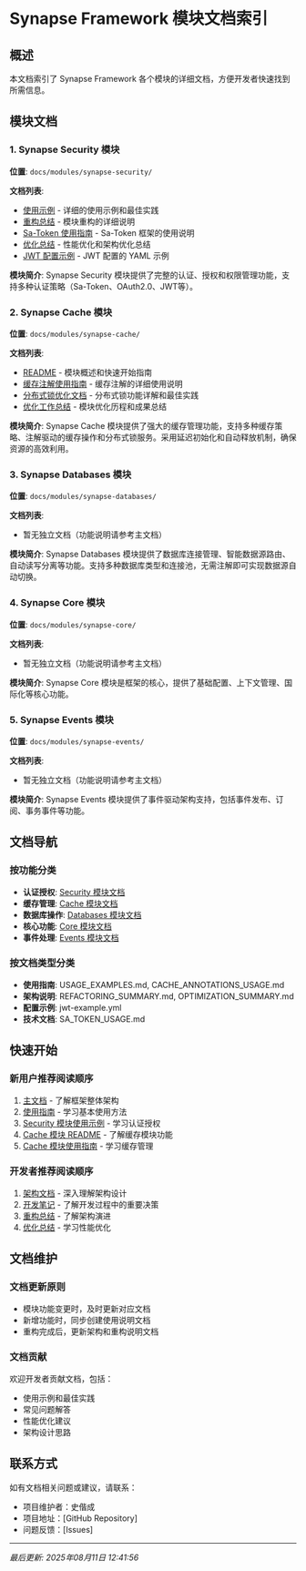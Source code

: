 # Synapse Framework 模块文档索引

## 概述

本文档索引了 Synapse Framework 各个模块的详细文档，方便开发者快速找到所需信息。

## 模块文档

### 1. Synapse Security 模块
**位置**: `docs/modules/synapse-security/`

**文档列表**:
- [使用示例](modules/synapse-security/USAGE_EXAMPLES.md) - 详细的使用示例和最佳实践
- [重构总结](modules/synapse-security/REFACTORING_SUMMARY.md) - 模块重构的详细说明
- [Sa-Token 使用指南](modules/synapse-security/SA_TOKEN_USAGE.md) - Sa-Token 框架的使用说明
- [优化总结](modules/synapse-security/OPTIMIZATION_SUMMARY.md) - 性能优化和架构优化总结
- [JWT 配置示例](modules/synapse-security/jwt-example.yml) - JWT 配置的 YAML 示例

**模块简介**: 
Synapse Security 模块提供了完整的认证、授权和权限管理功能，支持多种认证策略（Sa-Token、OAuth2.0、JWT等）。

### 2. Synapse Cache 模块
**位置**: `docs/modules/synapse-cache/`

**文档列表**:
- [README](modules/synapse-cache/README.md) - 模块概述和快速开始指南
- [缓存注解使用指南](modules/synapse-cache/CACHE_ANNOTATIONS_USAGE.md) - 缓存注解的详细使用说明
- [分布式锁优化文档](modules/synapse-cache/DISTRIBUTED_LOCK_OPTIMIZATION.md) - 分布式锁功能详解和最佳实践
- [优化工作总结](modules/synapse-cache/OPTIMIZATION_SUMMARY.md) - 模块优化历程和成果总结

**模块简介**: 
Synapse Cache 模块提供了强大的缓存管理功能，支持多种缓存策略、注解驱动的缓存操作和分布式锁服务。采用延迟初始化和自动释放机制，确保资源的高效利用。

### 3. Synapse Databases 模块
**位置**: `docs/modules/synapse-databases/`

**文档列表**: 
- 暂无独立文档（功能说明请参考主文档）

**模块简介**: 
Synapse Databases 模块提供了数据库连接管理、智能数据源路由、自动读写分离等功能。支持多种数据库类型和连接池，无需注解即可实现数据源自动切换。

### 4. Synapse Core 模块
**位置**: `docs/modules/synapse-core/`

**文档列表**: 
- 暂无独立文档（功能说明请参考主文档）

**模块简介**: 
Synapse Core 模块是框架的核心，提供了基础配置、上下文管理、国际化等核心功能。

### 5. Synapse Events 模块
**位置**: `docs/modules/synapse-events/`

**文档列表**: 
- 暂无独立文档（功能说明请参考主文档）

**模块简介**: 
Synapse Events 模块提供了事件驱动架构支持，包括事件发布、订阅、事务事件等功能。

## 文档导航

### 按功能分类
- **认证授权**: [Security 模块文档](modules/synapse-security/)
- **缓存管理**: [Cache 模块文档](modules/synapse-cache/)
- **数据库操作**: [Databases 模块文档](modules/synapse-databases/)
- **核心功能**: [Core 模块文档](modules/synapse-core/)
- **事件处理**: [Events 模块文档](modules/synapse-events/)

### 按文档类型分类
- **使用指南**: USAGE_EXAMPLES.md, CACHE_ANNOTATIONS_USAGE.md
- **架构说明**: REFACTORING_SUMMARY.md, OPTIMIZATION_SUMMARY.md
- **配置示例**: jwt-example.yml
- **技术文档**: SA_TOKEN_USAGE.md

## 快速开始

### 新用户推荐阅读顺序
1. [主文档](README.md) - 了解框架整体架构
2. [使用指南](USAGE_GUIDE.md) - 学习基本使用方法
3. [Security 模块使用示例](modules/synapse-security/USAGE_EXAMPLES.md) - 学习认证授权
4. [Cache 模块 README](modules/synapse-cache/README.md) - 了解缓存模块功能
5. [Cache 模块使用指南](modules/synapse-cache/CACHE_ANNOTATIONS_USAGE.md) - 学习缓存管理

### 开发者推荐阅读顺序
1. [架构文档](ARCHITECTURE.md) - 深入理解架构设计
2. [开发笔记](DEVELOPMENT_NOTES.md) - 了解开发过程中的重要决策
3. [重构总结](modules/synapse-security/REFACTORING_SUMMARY.md) - 了解架构演进
4. [优化总结](modules/synapse-security/OPTIMIZATION_SUMMARY.md) - 学习性能优化

## 文档维护

### 文档更新原则
- 模块功能变更时，及时更新对应文档
- 新增功能时，同步创建使用说明文档
- 重构完成后，更新架构和重构说明文档

### 文档贡献
欢迎开发者贡献文档，包括：
- 使用示例和最佳实践
- 常见问题解答
- 性能优化建议
- 架构设计思路

## 联系方式

如有文档相关问题或建议，请联系：
- 项目维护者：史偕成
- 项目地址：[GitHub Repository]
- 问题反馈：[Issues]

---

*最后更新: 2025年08月11日 12:41:56* 